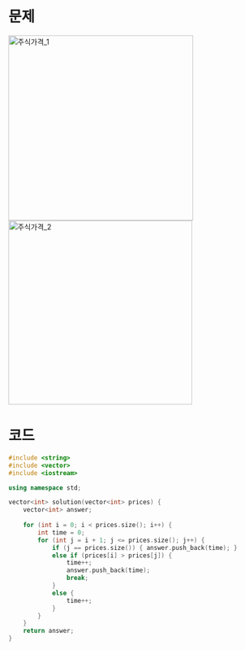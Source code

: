 # 문제
<img width="364" alt="주식가격_1" src="https://user-images.githubusercontent.com/78357979/107753128-06e82880-6d63-11eb-9bae-5b3d48a37159.PNG">
<img width="362" alt="주식가격_2" src="https://user-images.githubusercontent.com/78357979/107753174-15364480-6d63-11eb-99d6-7bfc7af04566.PNG">

# 코드
```cpp
#include <string>
#include <vector>
#include <iostream>

using namespace std;

vector<int> solution(vector<int> prices) {
    vector<int> answer;
    
    for (int i = 0; i < prices.size(); i++) {
        int time = 0;
        for (int j = i + 1; j <= prices.size(); j++) {
            if (j == prices.size()) { answer.push_back(time); }
            else if (prices[i] > prices[j]) {
                time++;
                answer.push_back(time);
                break;
            }
            else {
                time++;
            }
        }
    }
    return answer;
}
```
